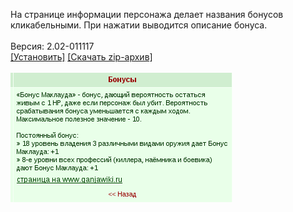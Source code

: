 На странице информации персонажа делает названия бонусов кликабельными. При нажатии выводится описание бонуса.
<br>
<br>
Версия: 2.02-011117
<br>
[[Установить]](https://raw.githubusercontent.com/MyRequiem/comfortablePlayingInGW/master/separatedScripts/BonusInfo/bonusInfo.user.js) [[Скачать zip-архив]](https://raw.githubusercontent.com/MyRequiem/comfortablePlayingInGW/master/separatedScripts/BonusInfo/bonusInfo.user.js.zip)
<br>
<br>
![BonusInfo](https://raw.githubusercontent.com/MyRequiem/comfortablePlayingInGW/master/imgs/BonusInfo/screen.png)
<br>
